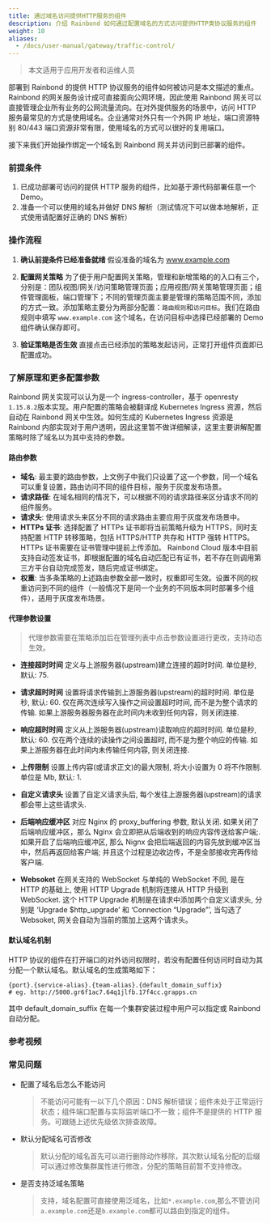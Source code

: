 ```yaml
---
title: 通过域名访问提供HTTP服务的组件
description: 介绍 Rainbond 如何通过配置域名的方式访问提供HTTP类协议服务的组件
weight: 10
aliases:
  - /docs/user-manual/gateway/traffic-control/
---
```


> 本文适用于应用开发者和运维人员

部署到 Rainbond 的提供 HTTP 协议服务的组件如何被访问是本文描述的重点。Rainbond 的网关服务设计成可直接面向公网环境，因此使用 Rainbond 网关可以直接管理企业所有业务的公网流量流向。在对外提供服务的场景中，访问 HTTP 服务最常见的方式是使用域名。企业通常对外只有一个外网 IP 地址，端口资源特别 80/443 端口资源非常有限，使用域名的方式可以很好的复用端口。

接下来我们开始操作绑定一个域名到 Rainbond 网关并访问到已部署的组件。

### 前提条件

1. 已成功部署可访问的提供 HTTP 服务的组件，比如基于源代码部署任意一个 Demo。
2. 准备一个可以使用的域名并做好 DNS 解析（测试情况下可以做本地解析，正式使用请配置好正确的 DNS 解析）

### 操作流程

1. **确认前提条件已经准备就绪** 假设准备的域名为 www.example.com
2. **配置网关策略** 为了便于用户配置网关策略，管理和新增策略的的入口有三个，分别是：团队视图/网关/访问策略管理页面；应用视图/网关策略管理页面；组件管理面板，端口管理下；不同的管理页面主要是管理的策略范围不同，添加的方式一致。添加策略主要分为两部分配置：`路由规则`和`访问目标`。我们在路由规则中填写 `www.example.com` 这个域名，在访问目标中选择已经部署的 Demo 组件确认保存即可。

3. **验证策略是否生效** 直接点击已经添加的策略发起访问，正常打开组件页面即已配置成功。

### 了解原理和更多配置参数

Rainbond 网关实现可以认为是一个 ingress-controller，基于 openresty `1.15.8.2`版本实现。用户配置的策略会被翻译成 Kubernetes Ingress 资源，然后自动在 Rainbond 网关中生效。如何生成的 Kubernetes Ingress 资源是 Rainbond 内部实现对于用户透明，因此这里暂不做详细解读，这里主要讲解配置策略时除了域名以为其中支持的参数。

#### 路由参数

- **域名**: 最主要的路由参数，上文例子中我们只设置了这一个参数，同一个域名可以重复设置，路由访问不同的组件目标，服务于灰度发布场景。
- **请求路径**: 在域名相同的情况下，可以根据不同的请求路径来区分请求不同的组件服务。
- **请求头**: 使用请求头来区分不同的请求路由主要应用于灰度发布场景中。
- **HTTPs 证书**: 选择配置了 HTTPs 证书即将当前策略升级为 HTTPS，同时支持配置 HTTP 转移策略，包括 HTTPS/HTTP 共存和 HTTP 强转 HTTPS。HTTPs 证书需要在证书管理中提前上传添加。 Rainbond Cloud 版本中目前支持自动签发证书，即根据配置的域名自动匹配已有证书，若不存在则调用第三方平台自动完成签发，随后完成证书绑定。
- **权重**: 当多条策略的上述路由参数全部一致时，权重即可生效。设置不同的权重访问到不同的组件（一般情况下是同一个业务的不同版本同时部署多个组件），适用于灰度发布场景。

#### 代理参数设置

> 代理参数需要在策略添加后在管理列表中点击参数设置进行更改，支持动态生效。

- **连接超时时间**
  定义与上游服务器(upstream)建立连接的超时时间. 单位是秒, 默认: 75.

- **请求超时时间**
  设置将请求传输到上游服务器(upstream)的超时时间. 单位是秒, 默认: 60. 仅在两次连续写入操作之间设置超时时间, 而不是为整个请求的传输. 如果上游服务器服务器在此时间内未收到任何内容，则关闭连接.

- **响应超时时间**
  定义从上游服务器(upstream)读取响应的超时时间. 单位是秒, 默认: 60. 仅在两个连续的读操作之间设置超时, 而不是为整个响应的传输. 如果上游服务器在此时间内未传输任何内容, 则关闭连接.

- **上传限制**
  设置上传内容(或请求正文)的最大限制, 将大小设置为 0 将不作限制. 单位是 Mb, 默认: 1.

- **自定义请求头**
  设置了自定义请求头后, 每个发往上游服务器(upstream)的请求都会带上这些请求头.

- **后端响应缓冲区**
  对应 Nginx 的 proxy_buffering 参数, 默认关闭. 如果关闭了后端响应缓冲区，那么 Nginx 会立即把从后端收到的响应内容传送给客户端;. 如果开启了后端响应缓冲区, 那么 Nignx 会把后端返回的内容先放到缓冲区当中，然后再返回给客户端; 并且这个过程是边收边传，不是全部接收完再传给客户端.

- **Websoket**
  在网关支持的 WebSocket 与单纯的 WebSocket 不同, 是在 HTTP 的基础上, 使用 HTTP Upgrade 机制将连接从 HTTP 升级到 WebSocket. 这个 HTTP Upgrade 机制是在请求中添加两个自定义请求头, 分别是 ‘Upgrade \$http_upgrade’ 和 ‘Connection “Upgrade”’, 当勾选了 Websoket, 网关会自动为当前的策加上这两个请求头。

#### 默认域名机制

HTTP 协议的组件在打开端口的对外访问权限时，若没有配置任何访问时自动为其分配一个默认域名。默认域名的生成策略如下：

```
{port}.{service-alias}.{team-alias}.{default_domain_suffix}
# eg. http://5000.gr6f1ac7.64q1jlfb.17f4cc.grapps.cn
```

其中 default_domain_suffix 在每一个集群安装过程中用户可以指定或 Rainbond 自动分配。

### 参考视频

<bibili-video src="//player.bilibili.com/player.html?aid=200637879&bvid=BV1Wz411q7Rm&cid=190491579&page=1" href="https://www.bilibili.com/video/BV1Wz411q7Rm/" title="使用域名访问组件操作参考视频"/>

### 常见问题

- 配置了域名后怎么不能访问

  > 不能访问可能有一以下几个原因：DNS 解析错误；组件未处于正常运行状态；组件端口配置与实际监听端口不一致；组件不是提供的 HTTP 服务。可跟随上述优先级依次排查故障。

- 默认分配域名可否修改

  > 默认分配的域名首先可以进行删除动作移除，其次默认域名分配的后缀可以通过修改集群属性进行修改，分配的策略目前暂不支持修改。

- 是否支持泛域名策略

  > 支持，域名配置可直接使用泛域名，比如`*.example.com`,那么不管访问 `a.example.com`还是`b.example.com`都可以路由到指定的组件。
